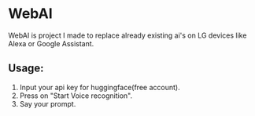 # WebAI
WebAI is project I made to replace already existing ai's on LG devices like Alexa or Google Assistant.

## Usage:
1. Input your api key for huggingface(free account).
2. Press on "Start Voice recognition".
3. Say your prompt.
